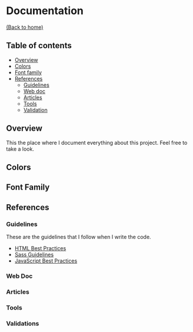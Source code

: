 # Documentation
[(Back to home)](https://github.com/vanzasetia/reponame#readme)

## Table of contents
- [Overview](#overview)
- [Colors](#colors)
- [Font family](#font-family)
- [References](#references)
  - [Guidelines](#guidelines)
  - [Web doc](#web-doc)
  - [Articles](#articles)
  - [Tools](#tools)
  - [Validation](#validation)

## Overview
This the place where I document everything about this project. Feel free to take a look.

## Colors

## Font Family

## References

### Guidelines

These are the guidelines that I follow when I write the code.
- [HTML Best Practices](https://github.com/hail2u/html-best-practices)
- [Sass Guidelines](https://sass-guidelin.es/)
- [JavaScript Best Practices](https://www.w3.org/wiki/JavaScript_best_practices)

### Web Doc

### Articles

### Tools

### Validations
